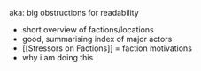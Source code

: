 aka: big obstructions for readability 
- short overview of factions/locations
- good, summarising index of major actors
- [[Stressors on Factions]] = faction motivations
- why i am doing this